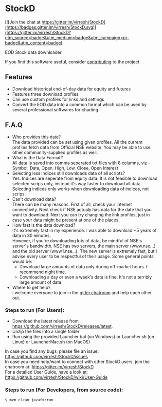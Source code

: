 # StockD
[![Join the chat at https://gitter.im/virresh/StockD](https://badges.gitter.im/virresh/StockD.svg)](https://gitter.im/virresh/StockD?utm_source=badge&utm_medium=badge&utm_campaign=pr-badge&utm_content=badge)

EOD Stock data downloader

If you find this software useful, consider [contributing](https://github.com/virresh/StockD/wiki/Contributing) to the project.  

## Features
- Download historical end-of-day data for equity and futures
- Features three download profiles
- Can use custom profiles for links and settings
- Convert the EOD data into a common format which can be used by several professional softwares for charting

## F.A.Q
- Who provides this data?  
The data provided can be set using given profiles. All the current profiles fetch data from Official NSE website. You may be able to use other community-supplied profiles as well.
- What is the Data Format?  
All data is saved into comma seperated txt files with 8 columns, viz - Symbol, Date, Open, High, Low, Close, Open Interest
- Selecting less indices still downloads data of all scripts?  
Yes. Indices are seperate from equity data. It is not feasible to download selected scrips only, instead it's way faster to download all data. Selecting indices only works when downloading data of indices, not scrips.
- Can't download data?  
There can be many reasons. First of all, check your internet connectivity. Next check if NSE actualy has data for the date that you want to download. Next you can try changing the link profiles, just in case your data might be present at one of the places.
- How fast is the data download?  
It's extremely fast in my experience. I was able to download ~5 years of data in 30 minutes.  
However, if you're downloading lots of data, be mindful of NSE's server's bandwidth. NSE has two servers, the main server (www.nse...) and the old server (www1.nse...). The new server is extremely fast, but I advise every user to be respectful of their usage. Some general points would be:  
    - Download large amounts of data only during off-market hours. I recommend night time.
    - Downloading a day or even a week's data is fine. It's not a terribly large amount of data
- Where to get help?  
I welcome everyone to join in the [gitter chatroom](https://gitter.im/virresh/StockD) and help each other out.

### Steps to run (For Users):
- Download the latest release from https://github.com/virresh/StockD/releases/latest.
- Unzip the files into a single folder
- Run using the provided Launcher.bat (on Windows) or Launcher.sh (on Linux) or LauncherMac.sh (on MacOS)

In case you find any bugs, please file an issue: https://github.com/virresh/StockD/issues  
In case you need help/want to connect with other StockD users, join the chatroom at: https://gitter.im/virresh/StockD  
For a detailed User Guide, have a look at: https://github.com/virresh/StockD/wiki/User-Guide

### Steps to run (For Developers, from source code):  
```
$ mvn clean javafx:run
```
